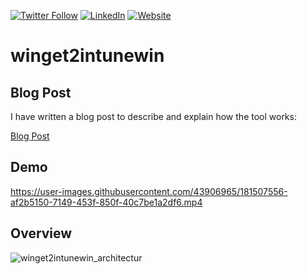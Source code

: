 [![Twitter Follow](https://img.shields.io/badge/Twitter-1DA1F2?style=for-the-badge&logo=twitter&logoColor=white)](https://twitter.com/UgurKocDe/)  [![LinkedIn](https://img.shields.io/badge/LinkedIn-0077B5?style=for-the-badge&logo=linkedin&logoColor=white)](https://www.linkedin.com/in/ugur-koc-302b9817a/)  [![Website](https://img.shields.io/badge/website-000000?style=for-the-badge&logo=About.me&logoColor=white)](https://ugurkoc.de)

# winget2intunewin

## Blog Post

I have written a blog post to describe and explain how the tool works:

[Blog Post](https://ugurkoc.de/winget2intunewin-automatically-create-applications-for-microsoft-intune/)

## Demo

https://user-images.githubusercontent.com/43906965/181507556-af2b5150-7149-453f-850f-40c7be1a2df6.mp4

## Overview

![winget2intunewin_architectur](https://user-images.githubusercontent.com/43906965/181517323-475b7dcc-6d7c-4b8a-a6ca-5ff454bee0ac.jpg)
